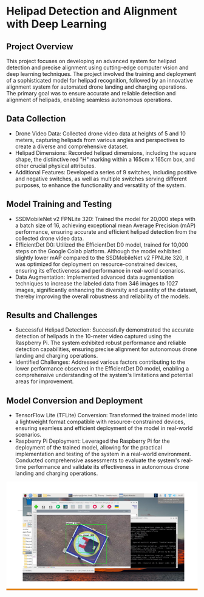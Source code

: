 # Helipad Detection and Alignment with Deep Learning

## Project Overview
This project focuses on developing an advanced system for helipad detection and precise alignment using cutting-edge computer vision and deep learning techniques. The project involved the training and deployment of a sophisticated model for helipad recognition, followed by an innovative alignment system for automated drone landing and charging operations. The primary goal was to ensure accurate and reliable detection and alignment of helipads, enabling seamless autonomous operations.

## Data Collection
- Drone Video Data: Collected drone video data at heights of 5 and 10 meters, capturing helipads from various angles and perspectives to create a diverse and comprehensive dataset.
- Helipad Dimensions: Recorded helipad dimensions, including the square shape, the distinctive red "H" marking within a 165cm x 165cm box, and other crucial physical attributes.
- Additional Features: Developed a series of 9 switches, including positive and negative switches, as well as multiple switches serving different purposes, to enhance the functionality and versatility of the system.

## Model Training and Testing
- SSDMobileNet v2 FPNLite 320: Trained the model for 20,000 steps with a batch size of 16, achieving exceptional mean Average Precision (mAP) performance, ensuring accurate and efficient helipad detection from the collected drone video data.
- EfficientDet D0: Utilized the EfficientDet D0 model, trained for 10,000 steps on the Google Colab platform. Although the model exhibited slightly lower mAP compared to the SSDMobileNet v2 FPNLite 320, it was optimized for deployment on resource-constrained devices, ensuring its effectiveness and performance in real-world scenarios.
- Data Augmentation: Implemented advanced data augmentation techniques to increase the labeled data from 346 images to 1027 images, significantly enhancing the diversity and quantity of the dataset, thereby improving the overall robustness and reliability of the models.

## Results and Challenges
- Successful Helipad Detection: Successfully demonstrated the accurate detection of helipads in the 10-meter video captured using the Raspberry Pi. The system exhibited robust performance and reliable detection capabilities, ensuring precise alignment for autonomous drone landing and charging operations.
- Identified Challenges: Addressed various factors contributing to the lower performance observed in the EfficientDet D0 model, enabling a comprehensive understanding of the system's limitations and potential areas for improvement.

## Model Conversion and Deployment
- TensorFlow Lite (TFLite) Conversion: Transformed the trained model into a lightweight format compatible with resource-constrained devices, ensuring seamless and efficient deployment of the model in real-world scenarios.
- Raspberry Pi Deployment: Leveraged the Raspberry Pi for the deployment of the trained model, allowing for the practical implementation and testing of the system in a real-world environment. Conducted comprehensive assessments to evaluate the system's real-time performance and validate its effectiveness in autonomous drone landing and charging operations.

![Result Photo](result_ssd_mobilenet.png)

